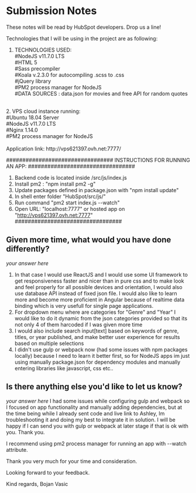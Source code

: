 # Submission Notes 

These notes will be read by HubSpot developers. Drop us a line!

Technologies that I will be using in the project are as following:

1. TECHNOLOGIES USED:<br>
	#NodeJS v11.7.0 LTS<br>
	#HTML 5<br>
	#Sass precompiler<br>
	#Koala v.2.3.0 for autocompiling .scss to .css<br>
	#jQuery library<br>
	#PM2 process manager for NodeJS<br>
	#DATA SOURCES : data.json for movies and free API for random quotes
<br>
2. VPS cloud instance running:<br>
	#Ubuntu 18.04 Server<br>
	#NodeJS v11.7.0 LTS<br>
	#Nginx 1.14.0<br>
	#PM2 process manager for NodeJS<br>
<br>
Application link: http://vps621397.ovh.net:7777/<br>

#################################
INSTRUCTIONS FOR RUNNING AN APP:
#################################
1. Backend code is located inside /src/js/index.js
2. Install pm2 : "npm install pm2 -g"
3. Update packages defined in package.json with "npm install update"
4. In shell enter folder "HubSpot/src/js/"
5. Run command "pm2 start index.js --watch"
6. Open URL: "localhost:7777" or hosted app on "http://vps621397.ovh.net:7777"
#################################

## Given more time, what would you have done differently?

_your answer here_
1. In that case I would use ReactJS and I would use some UI framework to get responsiveness faster and nicer than in pure css and to make look and feel properly for all possible devices and orientation, I would also use database API instead of fixed json file.
I would also like to learn more and become more proficient in Angular because of realtime data binding which is very usefull for single page applications.
2. For dropdown menu where are categories for "Genre" and "Year" I would like to do it dynamic from the json categories provided so that its not only 4 of them harcoded if I was given more time
3. I would also include search input[text] based on keywords of genre, titles, or year published, and make better user experience for results based on multiple selections
4. I didn't use gulp or webpack now (had some issues with npm packages locally) because I need to learn it better first, so for NodeJS apps im just using manually package.json for dependency modules and manually entering libraries like javascript, css etc..

## Is there anything else you'd like to let us know?

_your answer here_
I had some issues while configuring gulp and webpack so I focused on app functionality and manually adding dependencies,
but at the time being while I already sent code and live link to Ashley, Im troubleshooting it and doing my best to integrate it in solution. I will be happy if I can send you with gulp or webpack at later stage if that is ok with you.
Thank you.

I recommend using pm2 process manager for running an app with --watch attribute.




Thank you very much for your time and consideration.

Looking forward to your feedback.

Kind regards,
Bojan Vasic